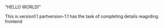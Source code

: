"HELLO WORLD!"

This is version1.1 partversion-1.1 has the task of completing details reagrding frontend
